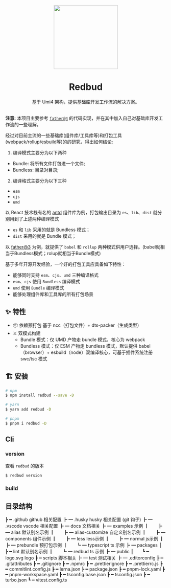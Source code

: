 <p align="center">
  <a href="https://redbud.xingkang.wang">
    <img width="200" src="https://cdn.jsdelivr.net/gh/walrusjs/redbud@latest/public/logo.svg">
  </a>
</p>

<h1 align="center">Redbud</h1>

<div align="center">
基于 Umi4 架构，提供基础库开发工作流的解决方案。
</div>

<br />

**注意:** 本项目主要参考 [`father@4`](https://github.com/umijs/father-next) 的代码实现，并在其中加入自己对基础库开发工作流的一些理解。

经过对目前主流的一些基础库(组件库/工具库等)和打包工具(webpack/rollup/esbuild等)的的研究，得出如何结论:

1. 编译模式主要分为以下两种
  - Bundle: 将所有文件打包进一个文件;
  - Bundless: 目录对目录;

2. 编译格式主要分为以下三种
  - `esm`
  - `cjs`
  - `umd`

以 React 技术栈有名的 [antd](https://ant.design/) 组件库为例，打包输出目录为 `es`、`lib`、`dist` 就分别用到了上述两种编译模式

- `es` 和 `lib` 采用的就是 Bundless 模式；
- `dist` 采用的就是 Bundle 模式；

以 [father@3](https://github.com/umijs/father) 为例，就提供了 `babel` 和 `rollup` 两种模式供用户选择。(babel就相当于Bundless模式；rolup就相当于Bundle模式)

基于多年开源开发经验，一个好的打包工具应具备如下特性：

- 能够同时支持 `esm`、`cjs`、`umd` 三种编译格式
- `esm`、`cjs` 使用 `Bundless` 编译模式
- `umd` 使用 `Bundle` 编译模式
- 能够处理组件库和工具库的所有打包场景

## ✨ 特性

- 📦 依赖预打包 基于 ncc（打包文件）+ dts-packer（生成类型）
- ⚔️ 双模式构建
  - Bundle 模式：仅 UMD 产物走 bundle 模式，核心为 webpack
  - Bundless 模式：仅 ESM 产物走 bundless 模式，默认提供 babel（browser）+ esbuild（node）双编译核心，可基于插件系统注册 swc/tsc 模式

## 🏗 安装

```bash
# npm 
$ npm install redbud --save -D

# yarn
$ yarn add redbud -D

# pnpm
$ pnpm i redbud -D
```

## Cli

### version

查看 `redbud` 的版本 

```bash
$ redbud version
```

### build

## 目录结构

┣ ━ .github github 相关配置
┣ ━ .husky husky 相关配置 (git 钩子)
┣ ━ .vscode vscode 相关配置
┣ ━ docs 文档相关
┣ ━ examples 示例
┃　　┣ ━ alias 默认别名示例
┃　　┣ ━ alias-customize 自定义别名示例
┃　　┣ ━ components 组件示例
┃　　┣ ━ less less示例
┃　　┣ ━ normal js示例
┃　　┣ ━ prebundle 预打包示例
┃　　┗ ━ typescript ts 示例
┣ ━ packages
┃　　┣ ━ lint 默认别名示例
┃　　┗ ━ redbud ts 示例
┣ ━ public
┃　　┗ ━ logo.svg logo
┣ ━ scripts 脚本相关
┣ ━ test 测试相关
┣ ━ .editorconfig
┣ ━ .gitattributes
┣ ━ .gitignore
┣ ━ .npmrc
┣ ━ .prettierignore
┣ ━ .prettierrc.js
┣ ━ commitlint.config.js
┣ ━ lerna.json
┣ ━ package.json
┣ ━ pnpm-lock.yaml
┣ ━ pnpm-workspace.yaml
┣ ━ tsconfig.base.json
┣ ━ tsconfig.json
┣ ━ turbo.json
┗ ━ vitest.config.ts
